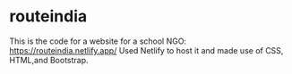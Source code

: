 # routeindia

This is the code for a website for a school NGO: https://routeindia.netlify.app/
Used Netlify to host it and made use of CSS, HTML,and Bootstrap.
